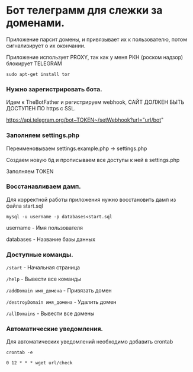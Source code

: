 # Бот телеграмм для слежки за доменами.

Приложение парсит домены, и привязывает их к пользователю, потом сигнализирует о их окончании.

Приложение использует PROXY, так как у меня РКН (роском надзор) блокирует TELEGRAM

`sudo apt-get install tor`

### Нужно зарегистрировать бота.

Идем к TheBotFather и регистрируем webhook, САЙТ ДОЛЖЕН БЫТЬ ДОСТУПЕН ПО https c SSL.

https://api.telegram.org/bot~TOKEN~/setWebhook?url="url/bot"


### Заполняем settings.php

Переименовываем settings.example.php -> settings.php

Создаем новую бд и прописываем все доступы к ней в settings.php

Заполняем TOKEN

### Восстанавливаем дамп.

Для корректной работы приложения нужно восстановить дамп из файла start.sql

`mysql -u username -p databases<start.sql`

username - Имя пользователя

databases - Название базы данных

### Доступные команды.

`/start` - Начальная страница

`/help`	- Вывести все команды

`/addDomain имя_домена`	- Привязать домен

`/destroyDomain имя_домена`	- Удалить домен

`/allDomains` - Вывести все домены

### Автоматические уведомления.

Для автоматических уведомлений необходимо добавить crontab

`crontab -e`

`0 12 * * * wget url/check`
